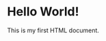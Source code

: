 <!DOCTYPE html>
<html>
<head>
  <title>Hello World</title>
</head>
<body>
  <h1>Hello World!</h1>
  <p>This is my first HTML document.</p>
</body>
</html>
